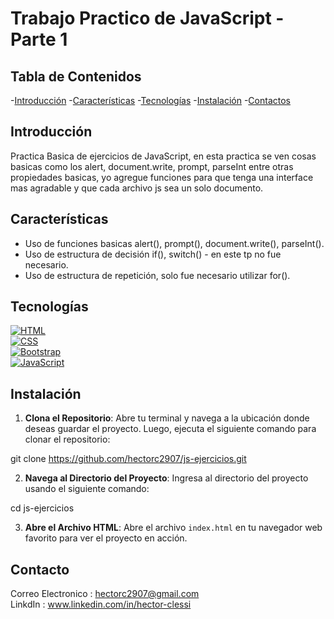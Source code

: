 # Trabajo Practico de JavaScript - Parte 1

## Tabla de Contenidos

-[Introducción](#introducción)
-[Características](#características)
-[Tecnologías](#tecnologías)
-[Instalación](#instalación)
-[Contactos](#contactos)

## Introducción

Practica Basica de ejercicios de JavaScript, en esta practica se ven cosas basicas como los alert, document.write, prompt, parseInt entre otras propiedades basicas, yo agregue funciones para que tenga una interface mas agradable y que cada archivo js sea un solo documento.

## Características

- Uso de funciones basicas alert(), prompt(), document.write(), parseInt().  
- Uso de estructura de decisión if(), switch() - en este tp no fue necesario.  
- Uso de estructura de repetición, solo fue necesario utilizar for().

## Tecnologías

[![HTML](https://img.shields.io/badge/-HTML-orange?style=flat&logo=html5&logoColor=white)](https://www.w3.org/TR/html52/)  
[![CSS](https://img.shields.io/badge/-CSS-blue?style=flat&logo=css3&logoColor=white)](https://www.w3.org/Style/CSS/)  
[![Bootstrap](https://img.shields.io/badge/-Bootstrap-purple?style=flat&logo=bootstrap&logoColor=white)](https://getbootstrap.com/)  
[![JavaScript](https://img.shields.io/badge/-JavaScript-yellow?style=flat&logo=javascript&logoColor=white)](https://developer.mozilla.org/en-US/docs/Web/JavaScript)  

## Instalación

1. **Clona el Repositorio**: Abre tu terminal y navega a la ubicación donde deseas guardar el proyecto. Luego, ejecuta el siguiente comando para clonar el repositorio:
    
git clone https://github.com/hectorc2907/js-ejercicios.git
    
2. **Navega al Directorio del Proyecto**: Ingresa al directorio del proyecto usando el siguiente comando:
    
cd js-ejercicios
    
3. **Abre el Archivo HTML**: Abre el archivo `index.html` en tu navegador web favorito para ver el proyecto en acción.

## Contacto

Correo Electronico : hectorc2907@gmail.com    
LinkdIn : www.linkedin.com/in/hector-clessi
